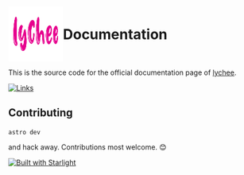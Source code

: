<img align="left" width="110" height="110" src="./public/icon.svg">

# Documentation

<br clear="both"/>

This is the source code for the official documentation page of [lychee].

[![Links](https://github.com/lycheeverse/lycheeverse.github.io/actions/workflows/links.yml/badge.svg)](https://github.com/lycheeverse/lycheeverse.github.io/actions/workflows/links.yml)

## Contributing

```shell
astro dev
```

and hack away. Contributions most welcome. 😊

[lychee]: https://github.com/lycheeverse/lychee

[![Built with Starlight](https://astro.badg.es/v2/built-with-starlight/tiny.svg)](https://starlight.astro.build)
